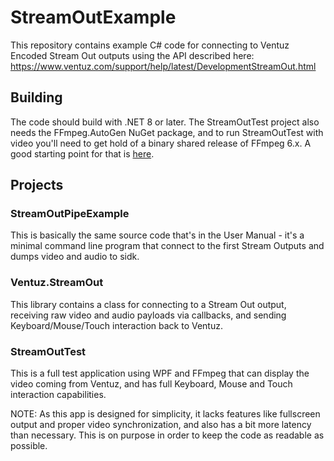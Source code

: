 # StreamOutExample

This repository contains example C# code for connecting to Ventuz Encoded Stream Out outputs using the API described here: https://www.ventuz.com/support/help/latest/DevelopmentStreamOut.html

## Building 

The code should build with .NET 8 or later. The StreamOutTest project also needs the FFmpeg.AutoGen NuGet package, and to run StreamOutTest with video you'll need to get hold of a binary shared release of FFmpeg 6.x. A good starting point for that is [here](https://www.ffmpeg.org/download.html#build-windows).

## Projects

### StreamOutPipeExample

This is basically the same source code that's in the User Manual - it's a minimal command line program that connect to the first Stream Outputs and dumps video and audio to sidk.

### Ventuz.StreamOut

This library contains a class for connecting to a Stream Out output, receiving raw video and audio payloads via callbacks, and sending Keyboard/Mouse/Touch interaction back to Ventuz.

### StreamOutTest 

This is a full test application using WPF and FFmpeg that can display the video coming from Ventuz, and has full Keyboard, Mouse and Touch interaction capabilities.

NOTE: As this app is designed for simplicity, it lacks features like fullscreen output and proper video synchronization, and also has a bit more latency than necessary. This is on purpose in order to keep the code as readable as possible.
